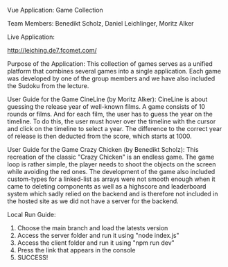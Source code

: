 Vue Application: Game Collection

Team Members: Benedikt Scholz, Daniel Leichlinger, Moritz Alker

Live Application:

http://leiching.de7.fcomet.com/

Purpose of the Application:
This collection of games serves as a unified platform that combines several games into a single application. 
Each game was developed by one of the group members and we have also included the Sudoku from the lecture.

User Guide for the Game CineLine (by Moritz Alker):
CineLine is about guessing the release year of well-known films. 
A game consists of 10 rounds or films. And for each film, the user has to guess the year on the timeline. 
To do this, the user must hover over the timeline with the cursor and click on the timeline to select a year. 
The difference to the correct year of release is then deducted from the score, which starts at 1000.

User Guide for the Game Crazy Chicken (by Benedikt Scholz):
This recreation of the classic "Crazy Chicken" is an endless game. The game loop is rather simple, the player 
needs to shoot the objects on the screen while avoiding the red ones. The development of the game also included
custom-types for a linked-list as arrays were not smooth enough when it came to deleting components as well as a 
highscore and leaderboard system which sadly relied on the backend and is therefore not included in the hosted site
as we did not have a server for the backend.



Local Run Guide:
1. Choose the main branch and load the latests version
2. Access the server folder and run it using "node index.js"
3. Access the client folder and run it using "npm run dev"
4. Press the link that appears in the console
5. SUCCESS!
